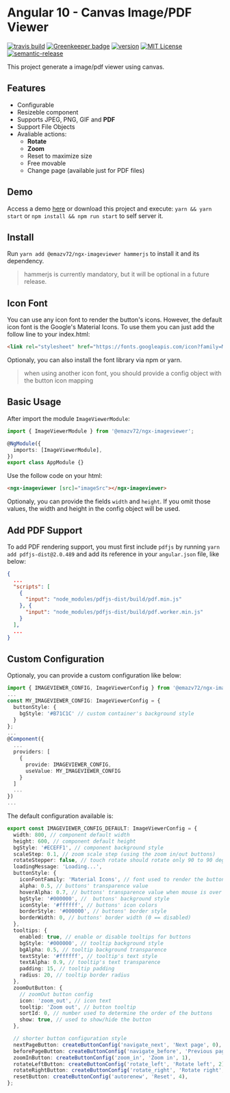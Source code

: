 # Angular 10 - Canvas Image/PDF Viewer

[![travis build](https://travis-ci.org/emazv72/ngx-imageviewer.svg?branch=master)](https://travis-ci.org/emazv72/ngx-imageviewer)
[![Greenkeeper badge](https://badges.greenkeeper.io/emazv72/ngx-imageviewer.svg)](https://greenkeeper.io/)
[![version](https://img.shields.io/npm/v/@emazv72/ngx-imageviewer.svg)](http://npm.im/@emazv72/ngx-imageviewer)
[![MIT License](https://img.shields.io/github/license/emazv72/ngx-imageviewer.svg)](https://opensource.org/licenses/MIT)
[![semantic-release](https://img.shields.io/badge/%20%20%F0%9F%93%A6%F0%9F%9A%80-semantic--release-e10079.svg)](https://github.com/semantic-release/semantic-release)

This project generate a image/pdf viewer using canvas.

## Features

- Configurable
- Resizeble component
- Supports JPEG, PNG, GIF and **PDF**
- Support File Objects
- Avaliable actions:
  - **Rotate**
  - **Zoom**
  - Reset to maximize size
  - Free movable
  - Change page (available just for PDF files)

## Demo

Access a demo [here](https://emazv72.github.io/ngx-imageviewer/) or download this project and execute: `yarn && yarn start` or `npm install && npm run start` to self server it.

## Install

Run `yarn add @emazv72/ngx-imageviewer hammerjs` to install it and its dependency.

> hammerjs is currently mandatory, but it will be optional in a future release.

## Icon Font

You can use any icon font to render the button's icons. However, the default icon font is the Google's Material Icons. To use them you can just add the follow line to your index.html:

```html
<link rel="stylesheet" href="https://fonts.googleapis.com/icon?family=Material+Icons" />
```

Optionaly, you can also install the font library via npm or yarn.

> when using another icon font, you should provide a config object with the button icon mapping

## Basic Usage

After import the module `ImageViewerModule`:

```typescript
import { ImageViewerModule } from '@emazv72/ngx-imageviewer';

@NgModule({
  imports: [ImageViewerModule],
})
export class AppModule {}
```

Use the follow code on your html:

```html
<ngx-imageviewer [src]="imageSrc"></ngx-imageviewer>
```

Optionaly, you can provide the fields `width` and `height`. If you omit those values, the width and height in the config object will be used.

## Add PDF Support

To add PDF rendering support, you must first include `pdfjs` by running `yarn add pdfjs-dist@2.0.489` and add its reference in your `angular.json` file, like below:

```json
{
  ...
  "scripts": [
    {
      "input": "node_modules/pdfjs-dist/build/pdf.min.js"
    }, {
      "input": "node_modules/pdfjs-dist/build/pdf.worker.min.js"
    }
  ],
  ...
}
```

## Custom Configuration

Optionaly, you can provide a custom configuration like below:

```typescript
import { IMAGEVIEWER_CONFIG, ImageViewerConfig } from '@emazv72/ngx-imageviewer';
...
const MY_IMAGEVIEWER_CONFIG: ImageViewerConfig = {
  buttonStyle: {
    bgStyle: '#B71C1C' // custom container's background style
  }
};
...
@Component({
  ...
  providers: [
    {
      provide: IMAGEVIEWER_CONFIG,
      useValue: MY_IMAGEVIEWER_CONFIG
    }
  ]
  ...
})
...
```

The default configuration available is:

```typescript
export const IMAGEVIEWER_CONFIG_DEFAULT: ImageViewerConfig = {
  width: 800, // component default width
  height: 600, // component default height
  bgStyle: '#ECEFF1', // component background style
  scaleStep: 0.1, // zoom scale step (using the zoom in/out buttons)
  rotateStepper: false, // touch rotate should rotate only 90 to 90 degrees
  loadingMessage: 'Loading...',
  buttonStyle: {
    iconFontFamily: 'Material Icons', // font used to render the button icons
    alpha: 0.5, // buttons' transparence value
    hoverAlpha: 0.7, // buttons' transparence value when mouse is over
    bgStyle: '#000000', //  buttons' background style
    iconStyle: '#ffffff', // buttons' icon colors
    borderStyle: '#000000', // buttons' border style
    borderWidth: 0, // buttons' border width (0 == disabled)
  },
  tooltips: {
    enabled: true, // enable or disable tooltips for buttons
    bgStyle: '#000000', // tooltip background style
    bgAlpha: 0.5, // tooltip background transparence
    textStyle: '#ffffff', // tooltip's text style
    textAlpha: 0.9, // tooltip's text transparence
    padding: 15, // tooltip padding
    radius: 20, // tooltip border radius
  },
  zoomOutButton: {
    // zoomOut button config
    icon: 'zoom_out', // icon text
    tooltip: 'Zoom out', // button tooltip
    sortId: 0, // number used to determine the order of the buttons
    show: true, // used to show/hide the button
  },

  // shorter button configuration style
  nextPageButton: createButtonConfig('navigate_next', 'Next page', 0),
  beforePageButton: createButtonConfig('navigate_before', 'Previous page', 1),
  zoomInButton: createButtonConfig('zoom_in', 'Zoom in', 1),
  rotateLeftButton: createButtonConfig('rotate_left', 'Rotate left', 2),
  rotateRightButton: createButtonConfig('rotate_right', 'Rotate right', 3),
  resetButton: createButtonConfig('autorenew', 'Reset', 4),
};
```
